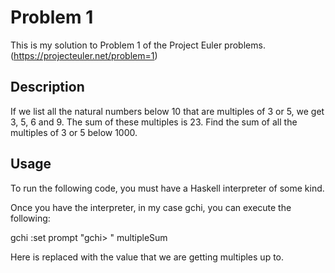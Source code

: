 # Problem 1

This is my solution to Problem 1 of the Project Euler problems.
(https://projecteuler.net/problem=1)

## Description

If we list all the natural numbers below 10 that are multiples of 3 or 5, we get
3, 5, 6 and 9. The sum of these multiples is 23.
Find the sum of all the multiples of 3 or 5 below 1000.

## Usage

To run the following code, you must have a Haskell interpreter of some kind.

Once you have the interpreter, in my case gchi, you can execute the following:

gchi
:set prompt "gchi> "
multipleSum <N>

Here <N> is replaced with the value that we are getting multiples up to.
